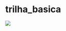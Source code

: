 # trilha_basica

<p align="left">
  <a align="center" href="https://github.com/DenverCoder1/readme-typing-svg"><img src="https://readme-typing-svg.herokuapp.com?&font=IBM+Plex+Sans&color=0000CD&size=25&lines=Bem+-+vindo+a+minha+trilha+básica" /></a>
</p>
